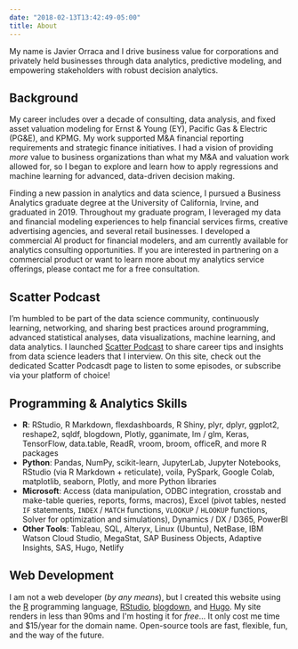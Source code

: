 ```yaml
---
date: "2018-02-13T13:42:49-05:00"
title: About
---
```


My name is Javier Orraca and I drive business value for corporations and privately held businesses through data analytics, predictive modeling, and empowering stakeholders with robust decision analytics.

## Background

My career includes over a decade of consulting, data analysis, and fixed asset valuation modeling for Ernst & Young (EY), Pacific Gas & Electric (PG&E), and KPMG. My work supported M&A financial reporting requirements and strategic finance initiatives. I had a vision of providing _more_ value to business organizations than what my M&A and valuation work allowed for, so I began to explore and learn how to apply regressions and machine learning for advanced, data-driven decision making.

Finding a new passion in analytics and data science, I pursued a Business Analytics graduate degree at the University of California, Irvine, and graduated in 2019. Throughout my graduate program, I leveraged my data and financial modeling experiences to help financial services firms, creative advertising agencies, and several retail businesses. I developed a commercial AI product for financial modelers, and am currently available for analytics consulting opportunities. If you are interested in partnering on a commercial product or want to learn more about my analytics service offerings, please contact me for a free consultation.

## Scatter Podcast

I’m humbled to be part of the data science community, continuously learning, networking, and sharing best practices around programming, advanced statistical analyses, data visualizations, machine learning, and data analytics. I launched [Scatter Podcast](https://soundcloud.com/scatterpodcast) to share career tips and insights from data science leaders that I interview. On this site, check out the dedicated Scatter Podcasdt page to listen to some episodes, or subscribe via your platform of choice!

## Programming & Analytics Skills

* **R**: RStudio, R Markdown, flexdashboards, R Shiny, plyr, dplyr, ggplot2, reshape2, sqldf, blogdown, Plotly, gganimate, lm / glm, Keras, TensorFlow, data.table, ReadR, vroom, broom, officeR, and more R packages
* **Python**: Pandas, NumPy, scikit-learn, JupyterLab, Jupyter Notebooks, RStudio (via R Markdown + reticulate), voila, PySpark, Google Colab, matplotlib, seaborn, Plotly, and more Python libraries
* **Microsoft**: Access (data manipulation, ODBC integration, crosstab and make-table queries, reports, forms, macros), Excel (pivot tables, nested `IF` statements, `INDEX` / `MATCH` functions, `VLOOKUP` / `HLOOKUP` functions, Solver for optimization and simulations), Dynamics / DX / D365, PowerBI
* **Other Tools**: Tableau, SQL, Alteryx, Linux (Ubuntu), NetBase, IBM Watson Cloud Studio, MegaStat, SAP Business Objects, Adaptive Insights, SAS, Hugo, Netlify

## Web Development

I am not a web developer (_by any means_), but I created this website using the [R](https://www.r-project.org/) programming language, [RStudio](https://www.rstudio.com/), [blogdown](https://bookdown.org/yihui/blogdown/), and [Hugo](https://gohugo.io/). My site renders in less than 90ms and I'm hosting it for _free_... It only cost me time and $15/year for the domain name. Open-source tools are fast, flexible, fun, and the way of the future.